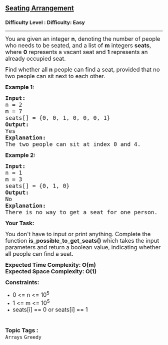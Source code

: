 <h2><a href="https://www.geeksforgeeks.org/problems/seating-arrangement--170647/1?page=1&category=Arrays&status=unsolved,attempted&sortBy=accuracy">Seating Arrangement</a></h2><h3>Difficulty Level : Difficulty: Easy</h3><hr><div class="problems_problem_content__Xm_eO"><p><span style="font-size:18px">You are given an integer <strong>n</strong>, denoting the number of people who needs to be seated, and a list of <strong>m</strong> integers&nbsp;<strong>seats</strong>, where <strong>0</strong> represents a vacant seat and <strong>1</strong> represents an already occupied seat.</span></p>

<p><span style="font-size:18px">Find whether all <strong>n</strong> people can find a seat, provided that no two people can sit next to each other.</span></p>

<p><span style="font-size:18px"><strong>Example 1:</strong></span></p>

<pre><span style="font-size:18px"><strong>Input:</strong></span>
<span style="font-size:18px">n = 2
m = 7</span>
<span style="font-size:18px">seats[] = {0, 0, 1, 0, 0, 0, 1}</span>
<span style="font-size:18px"><strong>Output:</strong></span>
<span style="font-size:18px">Yes</span>
<span style="font-size:18px"><strong>Explanation:</strong></span>
<span style="font-size:18px">The two people can sit at index 0 and 4.</span>
</pre>

<p><span style="font-size:18px"><strong>Example 2:</strong></span></p>

<pre><span style="font-size:18px"><strong>Input:</strong></span>
<span style="font-size:18px">n = 1
m = 3</span>
<span style="font-size:18px">seats[] = {0, 1, 0}</span>
<span style="font-size:18px"><strong>Output:</strong></span>
<span style="font-size:18px">No</span>
<span style="font-size:18px"><strong>Explanation:</strong></span>
<span style="font-size:18px">There is no way to get a seat for one person.</span>
</pre>

<p><strong><span style="font-size:18px">Your Task:</span></strong></p>

<p><span style="font-size:18px">You don't have to input or print anything. Complete the function&nbsp;<strong>is_possible_to_get_seats()&nbsp;</strong>which takes the input parameters and return a boolean value, indicating whether all people can find a seat.</span></p>

<p><strong><span style="font-size:18px">Expected Time Complexity: O(m)<br>
Expected Space Complexity: O(1)</span></strong></p>

<p><strong><span style="font-size:18px">Constraints:</span></strong></p>

<ul>
	<li><span style="font-size:18px">0 &lt;= n &lt;= 10<sup>5</sup></span></li>
	<li><span style="font-size:18px">1 &lt;= m&nbsp;&lt;= 10<sup>5</sup></span></li>
	<li><span style="font-size:18px">seats[i] == 0 or seats[i] == 1</span></li>
</ul>
</div><br><p><span style=font-size:18px><strong>Topic Tags : </strong><br><code>Arrays</code>&nbsp;<code>Greedy</code>&nbsp;